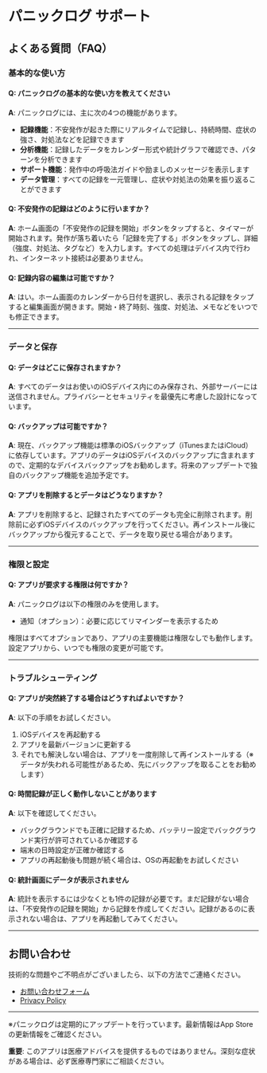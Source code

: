 # パニックログ サポート

## よくある質問（FAQ）

### 基本的な使い方

#### Q: パニックログの基本的な使い方を教えてください
**A**: パニックログには、主に次の4つの機能があります。
- **記録機能**：不安発作が起きた際にリアルタイムで記録し、持続時間、症状の強さ、対処法などを記録できます
- **分析機能**：記録したデータをカレンダー形式や統計グラフで確認でき、パターンを分析できます
- **サポート機能**：発作中の呼吸法ガイドや励ましのメッセージを表示します
- **データ管理**：すべての記録を一元管理し、症状や対処法の効果を振り返ることができます

#### Q: 不安発作の記録はどのように行いますか？
**A**: ホーム画面の「不安発作の記録を開始」ボタンをタップすると、タイマーが開始されます。発作が落ち着いたら「記録を完了する」ボタンをタップし、詳細（強度、対処法、タグなど）を入力します。すべての処理はデバイス内で行われ、インターネット接続は必要ありません。

#### Q: 記録内容の編集は可能ですか？
**A**: はい。ホーム画面のカレンダーから日付を選択し、表示される記録をタップすると編集画面が開きます。開始・終了時刻、強度、対処法、メモなどをいつでも修正できます。

---

### データと保存

#### Q: データはどこに保存されますか？
**A**: すべてのデータはお使いのiOSデバイス内にのみ保存され、外部サーバーには送信されません。プライバシーとセキュリティを最優先に考慮した設計になっています。

#### Q: バックアップは可能ですか？
**A**: 現在、バックアップ機能は標準のiOSバックアップ（iTunesまたはiCloud）に依存しています。アプリのデータはiOSデバイスのバックアップに含まれますので、定期的なデバイスバックアップをお勧めします。将来のアップデートで独自のバックアップ機能を追加予定です。

#### Q: アプリを削除するとデータはどうなりますか？
**A**: アプリを削除すると、記録されたすべてのデータも完全に削除されます。削除前に必ずiOSデバイスのバックアップを行ってください。再インストール後にバックアップから復元することで、データを取り戻せる場合があります。

---

### 権限と設定

#### Q: アプリが要求する権限は何ですか？
**A**: パニックログは以下の権限のみを使用します。
- 通知（オプション）：必要に応じてリマインダーを表示するため

権限はすべてオプションであり、アプリの主要機能は権限なしでも動作します。設定アプリから、いつでも権限の変更が可能です。

---

### トラブルシューティング

#### Q: アプリが突然終了する場合はどうすればよいですか？
**A**: 以下の手順をお試しください。
1. iOSデバイスを再起動する
2. アプリを最新バージョンに更新する
3. それでも解決しない場合は、アプリを一度削除して再インストールする（※データが失われる可能性があるため、先にバックアップを取ることをお勧めします）

#### Q: 時間記録が正しく動作しないことがあります
**A**: 以下を確認してください。
- バックグラウンドでも正確に記録するため、バッテリー設定でバックグラウンド実行が許可されているか確認する
- 端末の日時設定が正確か確認する
- アプリの再起動後も問題が続く場合は、OSの再起動をお試しください

#### Q: 統計画面にデータが表示されません
**A**: 統計を表示するには少なくとも1件の記録が必要です。まだ記録がない場合は、「不安発作の記録を開始」から記録を作成してください。記録があるのに表示されない場合は、アプリを再起動してみてください。

---

## お問い合わせ

技術的な問題やご不明点がございましたら、以下の方法でご連絡ください。
- [お問い合わせフォーム](https://forms.gle/je7u4qhwCDQAeUym8)
- [Privacy Policy](https://kyohashi.github.io/paniclog_support/PrivacyPolicy/privacy)

---

※パニックログは定期的にアップデートを行っています。最新情報はApp Storeの更新情報をご確認ください。

**重要**: このアプリは医療アドバイスを提供するものではありません。深刻な症状がある場合は、必ず医療専門家にご相談ください。